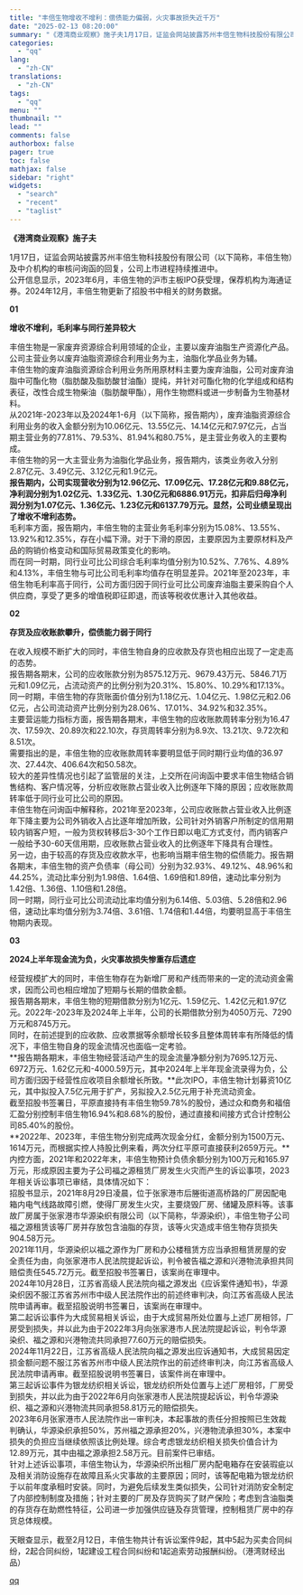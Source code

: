 ```yaml
---
title: "丰倍生物增收不增利：偿债能力偏弱，火灾事故损失近千万"
date: "2025-02-13 08:20:00"
summary: "《港湾商业观察》施子夫1月17日，证监会网站披露苏州丰倍生物科技股份有限公司（以下简称，丰倍生物）及..."
categories:
  - "qq"
lang:
  - "zh-CN"
translations:
  - "zh-CN"
tags:
  - "qq"
menu: ""
thumbnail: ""
lead: ""
comments: false
authorbox: false
pager: true
toc: false
mathjax: false
sidebar: "right"
widgets:
  - "search"
  - "recent"
  - "taglist"
---
```


**《港湾商业观察》施子夫**

  


1月17日，证监会网站披露苏州丰倍生物科技股份有限公司（以下简称，丰倍生物）及中介机构的审核问询函的回复，公司上市进程持续推进中。  
公开信息显示，2023年6月，丰倍生物的沪市主板IPO获受理，保荐机构为海通证券。2024年12月，丰倍生物更新了招股书中相关的财务数据。  

**01**

**增收不增利，毛利率与同行差异较大**

  
丰倍生物是一家废弃资源综合利用领域的企业，主要以废弃油脂生产资源化产品。公司主营业务以废弃油脂资源综合利用业务为主，油脂化学品业务为辅。  
丰倍生物的废弃油脂资源综合利用业务所用原材料主要为废弃油脂，公司对废弃油脂中可酯化物（脂肪酸及脂肪酸甘油酯）提纯，并针对可酯化物的化学组成和结构表征，改性合成生物柴油（脂肪酸甲酯），用作生物燃料或进一步制备为生物基材料。  
从2021年-2023年以及2024年1-6月（以下简称，报告期内），废弃油脂资源综合利用业务的收入金额分别为10.06亿元、13.55亿元、14.14亿元和7.97亿元，占当期主营业务的77.81%、79.53%、81.94%和80.75%，是主营业务收入的主要构成。  
丰倍生物的另一大主营业务为油脂化学品业务，报告期内，该类业务收入分别2.87亿元、3.49亿元、3.12亿元和1.9亿元。  
**报告期内，公司实现营收分别为12.96亿元、17.09亿元、17.28亿元和9.88亿元，净利润分别为1.02亿元、1.33亿元、1.30亿元和6886.91万元，扣非后归母净利润分别为1.07亿元、1.36亿元、1.23亿元和6137.79万元。显然，公司业绩呈现出了增收不增利态势。**  
毛利率方面，报告期内，丰倍生物的主营业务毛利率分别为15.08%、13.55%、13.92%和12.35%，存在小幅下滑。对于下滑的原因，主要原因为主要原材料及产品的购销价格变动和国际贸易政策变化的影响。  
而在同一时期，同行业可比公司综合毛利率均值分别为10.52%、7.76%、4.89%和4.13%，丰倍生物与可比公司毛利率均值存在明显差异。2021年至2023年，丰倍生物毛利率高于同行，公司方面归因于同行业可比公司废弃油脂主要采购自个人供应商，享受了更多的增值税即征即退，而该等税收优惠计入其他收益。  

**02**

**存货及应收账款攀升，偿债能力弱于同行**

  
在收入规模不断扩大的同时，丰倍生物自身的应收款及存货也相应出现了一定走高的态势。  
报告期各期末，公司的应收账款分别为8575.12万元、9679.43万元、5846.71万元和1.09亿元，占流动资产的比例分别为20.31%、15.80%、10.29%和17.13%。  
同一时期，丰倍生物的存货账面价值分别为1.18亿元、1.04亿元、1.98亿元和2.06亿元，占公司流动资产比例分别为28.06%、17.01%、34.92%和32.35%。  
主要营运能力指标方面，报告期各期末，丰倍生物的应收账款周转率分别为16.47次、17.59次、20.89次和22.10次，存货周转率分别为8.9次、13.21次、9.72次和8.51次。  
需要指出的是，丰倍生物的应收账款周转率要明显低于同时期行业均值的36.97次、27.44次、406.64次和50.58次。  
较大的差异性情况也引起了监管层的关注，上交所在问询函中要求丰倍生物结合销售结构、客户情况等，分析应收账款占营业收入比例逐年下降的原因；应收账款周转率低于同行业可比公司的原因。  
丰倍生物在问询函中解释称，2021年至2023年，公司应收账款占营业收入比例逐年下降主要为公司外销收入占比逐年增加所致，公司针对外销客户所制定的信用期较内销客户短，一般为货权转移后3-30个工作日即以电汇方式支付，而内销客户一般给予30-60天信用期，应收账款占营业收入的比例逐年下降具有合理性。  
另一边，由于较高的存货及应收款水平，也影响当期丰倍生物的偿债能力。报告期各期末，丰倍生物的资产负债率（母公司）分别为32.93%、49.12%、48.96%和44.25%，流动比率分别为1.98倍、1.64倍、1.69倍和1.89倍，速动比率分别为1.42倍、1.36倍、1.10倍和1.28倍。  
同一时期，同行业可比公司流动比率均值分别为6.14倍、5.03倍、5.28倍和2.96倍，速动比率均值分别为3.74倍、3.61倍、1.74倍和1.44倍，均要明显高于丰倍生物期内表现。  

**03**

**2024上半年现金流为负，火灾事故损失惨重存后遗症**

  
经营规模扩大的同时，丰倍生物存在为新增厂房和产线而带来的一定的流动资金需求，因而公司也相应增加了短期与长期的借款金额。  
报告期各期末，丰倍生物的短期借款分别为1亿元、1.59亿元、1.42亿元和1.97亿元。2022年-2023年及2024年上半年，公司的长期借款分别为4050万元、7290万元和8745万元。  
同时，在前述提到的应收款、应收票据等余额增长较多且整体周转率有所降低的情况下，丰倍生物自身的现金流情况也面临一定考验。  
**报告期各期末，丰倍生物经营活动产生的现金流量净额分别为7695.12万元、6972万元、1.62亿元和-4000.59万元，其中2024年上半年现金流录得为负，公司方面归因于经营性应收项目余额增长所致。**此次IPO，丰倍生物计划募资10亿元，其中拟投入7.5亿元用于扩产，另拟投入2.5亿元用于补充流动资金。  
截至招股书签署日，平原直接持有丰倍生物59.78%的股份，通过众和商务和福倍汇盈分别控制丰倍生物16.94%和8.68%的股份，通过直接和间接方式合计控制公司85.40%的股份。  
**2022年、2023年，丰倍生物分别完成两次现金分红，金额分别为1500万元、1614万元，而根据实控人持股比例来看，两次分红平原可直接获利2659万元。**内控方面，2021年和2022年末，丰倍生物预计负债余额分别为100万元和165.97万元，形成原因主要为子公司福之源租赁厂房发生火灾而产生的诉讼事项，2023年相关诉讼事项已审结，具体情况如下：  
招股书显示，2021年8月29日凌晨，位于张家港市后塍街道高桥路的厂房因配电箱内电气线路故障引燃，使得厂房发生火灾，主要烧毁厂房、储罐及原料等。该事故厂房属于张家港市华源染织有限公司（以下简称，华源染织），丰倍生物子公司福之源租赁该等厂房并存放包含油脂的存货，该等火灾造成丰倍生物存货损失904.58万元。  
2021年11月，华源染织以福之源作为厂房和办公楼租赁方应当承担租赁房屋的安全责任为由，向张家港市人民法院提起诉讼，判令被告福之源和兴港物流承担共同赔偿责任545.72万元。截至招股书签署日，该案尚在审理中。  
2024年10月28日，江苏省高级人民法院向福之源发出《应诉案件通知书》，华源染织因不服江苏省苏州市中级人民法院作出的前述终审判决，向江苏省高级人民法院申请再审。截至招股说明书签署日，该案尚在审理中。  
第二起诉讼事件为大成贸易相关诉讼，由于大成贸易所处位置与上述厂房相邻，厂房受到损失，并以此为由于2022年3月向张家港市人民法院提起诉讼，判令华源染织、福之源和兴港物流共同承担77.60万元的赔偿损失。  
2024年11月22日，江苏省高级人民法院向福之源发出应诉通知书，大成贸易因定损金额问题不服江苏省苏州市中级人民法院作出的前述终审判决，向江苏省高级人民法院申请再审。截至招股说明书签署日，该案件尚在审理中。  
第三起诉讼事件为银龙纺织相关诉讼，银龙纺织所处位置与上述厂房相邻，厂房受到损失，并以此为由于2022年6月向张家港市人民法院提起诉讼，判令华源染织、福之源和兴港物流共同承担58.81万元的赔偿损失。  
2023年6月张家港市人民法院作出一审判决，本起事故的责任分担按照已生效裁判确认，华源染织承担50%，苏州福之源承担20%，兴港物流承担30%，本案中损失的负担应当继续依照该比例处理。综合考虑银龙纺织相关损失价值合计为12.89万元，其中由福之源承担2.58万元。目前案件已审结。  
针对上述诉讼事项，丰倍生物认为，华源染织所出租厂房内配电箱存在安装瑕疵以及相关消防设施存在故障且系火灾事故的主要原因；同时，该等配电箱为银龙纺织于以前年度承租时安装。同时，为避免后续发生类似损失，公司针对消防安全制定了内部控制制度及措施；针对主要的厂房及存货购买了财产保险；考虑到含油脂类的存货存在助燃性特征，公司进一步加强供应链及存货管理，控制租赁厂房中的存货总体规模。  

天眼查显示，截至2月12日，丰倍生物共计有诉讼案件9起，其中5起为买卖合同纠纷，2起合同纠纷，1起建设工程合同纠纷和1起追索劳动报酬纠纷。（港湾财经出品）

[qq](https://new.qq.com/rain/a/20250213A01B0S00)
